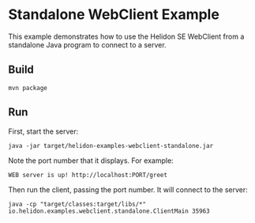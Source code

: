 # Standalone WebClient Example

This example demonstrates how to use the Helidon SE WebClient from a
standalone Java program to connect to a server.

## Build

```shell
mvn package
```

## Run

First, start the server:

```shell
java -jar target/helidon-examples-webclient-standalone.jar
```

Note the port number that it displays. For example:

```
WEB server is up! http://localhost:PORT/greet
```

Then run the client, passing the port number. It will connect
to the server:

```shell
java -cp "target/classes:target/libs/*" io.helidon.examples.webclient.standalone.ClientMain 35963
```

